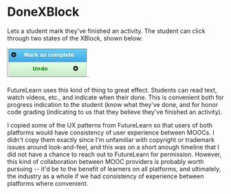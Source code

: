 DoneXBlock
==============

Lets a student mark they've finished an activity. The student can
click through two states of the XBlock, shown below:

![Done screenshot](done_xblock.png)

FutureLearn uses this kind of thing to great effect. Students can read
text, watch videos, etc., and indicate when their done. This is
convenient both for progress indication to the student (know what
they've done, and for honor code grading (indicating to us that they
believe they've finished an activity).

I copied some of the UX patterns from FutureLearn so that users of
both platforms would have consistency of user experience between
MOOCs. I didn't copy them exactly since I'm unfamiliar with copyright
or trademark issues around look-and-feel, and this was on a short
anough timeline that I did not have a chance to reach out to
FutureLearn for permission. However, this kind of collaboration
between MOOC providers is probably worth pursuing -- it'd be to the
benefit of learners on all platforms, and ultimately, the industry as
a whole if we had consistency of experience between platforms where
convenient.
